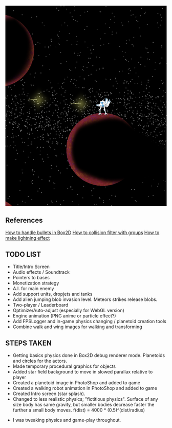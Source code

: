 
![alt tag](/screenshot.png)




## References

[How to handle bullets in Box2D](http://www.iforce2d.net/b2dtut/collision-callbacks)
[How to collision filter with groups](http://www.aurelienribon.com/blog/2011/07/box2d-tutorial-collision-filtering/)
[How to make lightning effect](http://photoshopcafe.com/tutorials/lightning/lightning.htm)


## TODO LIST

- Title/Intro Screen
- Audio effects / Soundtrack
- Pointers to bases
- Monetization strategy
- A.I. for main enemy
- Add support units, dropjets and tanks
- Add alien jumping blob invasion level. Meteors strikes release blobs.
- Two-player / Leaderboard
- Optimize/Auto-adjust (especially for WebGL version)
- Engine animation (PNG anime or particle effect?)
- Add FPSLogger and in-game physics changing / planetoid creation tools
- Combine walk and wing images for walking and transforming


## STEPS TAKEN

- Getting basics physics done in Box2D debug renderer mode. Planetoids and circles
for the actors.
- Made temporary procedural graphics for objects
- Added star field background to move in slowed parallax relative to player
- Created a planetoid image in PhotoShop and added to game
- Created a walking robot animation in PhotoShop and added to game
- Created Intro screen (star splash).
- Changed to less realistic physics; "fictitious physics". Surface of any size body has same gravity, but smaller bodies
decrease faster the further a small body moves. f(dist) = 4000 * (0.5)^(dist/radius)




* I was tweaking physics and game-play throughout.
